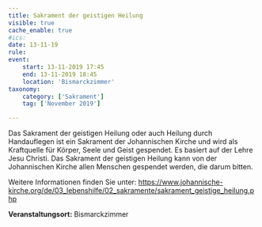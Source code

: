 ```yaml
---
title: Sakrament der geistigen Heilung
visible: true
cache_enable: true
#ics: 
date: 13-11-19
rule: 
event:
	start: 13-11-2019 17:45
	end: 13-11-2019 18:45
	location: 'Bismarckzimmer'
taxonomy:
	category: ['Sakrament']
	tag: ['November 2019']

---
```

Das Sakrament der geistigen Heilung oder auch Heilung durch Handauflegen ist ein Sakrament der Johannischen Kirche und wird als Kraftquelle für Körper, Seele und Geist gespendet. Es basiert auf der Lehre Jesu Christi. Das Sakrament der geistigen Heilung kann von der Johannischen Kirche allen Menschen gespendet werden, die darum bitten.

Weitere Informationen finden Sie unter:
https://www.johannische-kirche.org/de/03_lebenshilfe/02_sakramente/sakrament_geistige_heilung.php



**Veranstaltungsort:** Bismarckzimmer

